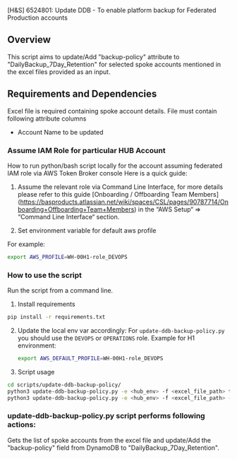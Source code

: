 [H&S] 6524801: Update DDB - To enable platform backup for Federated Production accounts

## Overview

This script aims to update/Add "backup-policy" attribute to "DailyBackup_7Day_Retention" for selected spoke accounts mentioned in the excel files provided as an input.

## Requirements and Dependencies
Excel file is required containing spoke account details.
File must contain following attribute columns
- Account Name to be updated


### Assume IAM Role for particular HUB Account

How to run python/bash script locally for the account assuming federated IAM role via AWS Token Broker console
Here is a quick guide:

1. Assume the relevant role via Command Line Interface, for more details please refer to this guide [Onboarding / Offboarding Team Members] (<https://basproducts.atlassian.net/wiki/spaces/CSL/pages/90787714/Onboarding+Offboarding+Team+Members>) in the “AWS Setup“ => “Command Line Interface“ section.

2. Set environment variable for default aws profile

For example:
```bash
export AWS_PROFILE=WH-00H1-role_DEVOPS 
```

### How to use the script

Run the script from a command line.
1. Install requirements
```bash
pip install -r requirements.txt
```

2. Update the local env var accordingly:
    For `update-ddb-backup-policy.py` you should use the `DEVOPS` or `OPERATIONS` role. 
    Example for H1 environment:
    ```bash
    export AWS_DEFAULT_PROFILE=WH-00H1-role_DEVOPS
    ```
3. Script usage

```bash
cd scripts/update-ddb-backup-policy/
python3 update-ddb-backup-policy.py -e <hub_env> -f <excel_file_path> to perform dry run
python3 update-ddb-backup-policy.py -e <hub_env> -f <excel_file_path> --no-dry-run to perform live changes
```

###  update-ddb-backup-policy.py script performs following actions:

Gets the list of spoke accounts from the excel file and update/Add the "backup-policy" field from DynamoDB to "DailyBackup_7Day_Retention".
